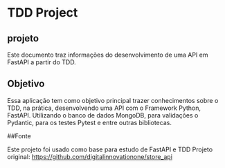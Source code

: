 # TDD Project

## projeto
Este documento traz informações do desenvolvimento de uma API em FastAPI a partir do TDD.

## Objetivo
Essa aplicação tem como objetivo principal trazer conhecimentos sobre o TDD, na prática, desenvolvendo uma API com o Framework Python, FastAPI. Utilizando o banco de dados MongoDB, para validações o Pydantic, para os testes Pytest e entre outras bibliotecas.

##Fonte

Este projeto foi usado como base para estudo de FastAPI e TDD
Projeto original: https://github.com/digitalinnovationone/store_api
